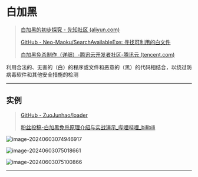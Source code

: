 # 白加黑

> [白加黑的初步探究 - 先知社区 (aliyun.com)](https://xz.aliyun.com/t/12376?time__1311=mqmhD57KAImG7DlxGo%2FDyGTH4GKqn%2BD&alichlgref=https%3A%2F%2Fwww.google.com%2F)
>
> [GitHub - Neo-Maoku/SearchAvailableExe: 寻找可利用的白文件](https://github.com/Neo-Maoku/SearchAvailableExe)
>
> [白加黑免杀制作（详细）-腾讯云开发者社区-腾讯云 (tencent.com)](https://cloud.tencent.com/developer/article/2360981)

利用合法的、无害的（白）的程序或文件和恶意的（黑）的代码相结合，以绕过防病毒软件和其他安全措施的检测

---

## 实例

> [GitHub - ZuoJunhao/loader](https://github.com/ZuoJunhao/loader)
>
> [粉丝投稿-白加黑免杀原理介绍与实战演示_哔哩哔哩_bilibili](https://www.bilibili.com/video/BV1Kc411N7QY/?spm_id_from=333.337.search-card.all.click&vd_source=acdec76182e84a0753fcba0a80f5e7ba)

![image-20240603074946917](index.assets/image-20240603074946917.png)

![image-20240603075018661](index.assets/image-20240603075018661.png)

![image-20240603075100866](index.assets/image-20240603075100866.png)

---

